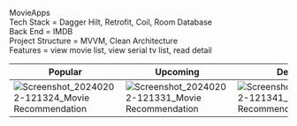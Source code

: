﻿MovieApps\
Tech Stack = Dagger Hilt, Retrofit, Coil, Room Database\
Back End = IMDB\
Project Structure = MVVM, Clean Architecture\
Features = view movie list, view serial tv list, read detail

| Popular | Upcoming | Detail |
| ------------- | ------------- | ------------- |
| ![Screenshot_20240202-121324_Movie Recommendation](https://github.com/overfero/MovieApps/assets/134525690/e0e1c12b-7954-4038-9430-0d73971a5a70) | ![Screenshot_20240202-121331_Movie Recommendation](https://github.com/overfero/MovieApps/assets/134525690/9d1ffea8-b241-4cf9-b247-d2871a3de4dc) | ![Screenshot_20240202-121341_Movie Recommendation](https://github.com/overfero/MovieApps/assets/134525690/0c97cbc8-9ad2-4903-ac76-04ee527fe163)

